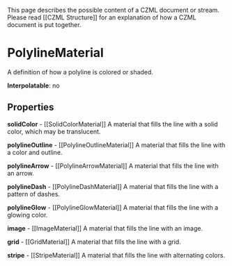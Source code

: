 This page describes the possible content of a CZML document or stream.  Please read [[CZML Structure]] for an explanation of how a CZML document is put together.

# PolylineMaterial

A definition of how a polyline is colored or shaded.

**Interpolatable**: no

## Properties

**solidColor** - [[SolidColorMaterial]]
A material that fills the line with a solid color, which may be translucent.


**polylineOutline** - [[PolylineOutlineMaterial]]
A material that fills the line with a color and outline.


**polylineArrow** - [[PolylineArrowMaterial]]
A material that fills the line with an arrow.


**polylineDash** - [[PolylineDashMaterial]]
A material that fills the line with a pattern of dashes.


**polylineGlow** - [[PolylineGlowMaterial]]
A material that fills the line with a glowing color.


**image** - [[ImageMaterial]]
A material that fills the line with an image.


**grid** - [[GridMaterial]]
A material that fills the line with a grid.


**stripe** - [[StripeMaterial]]
A material that fills the line with alternating colors.



